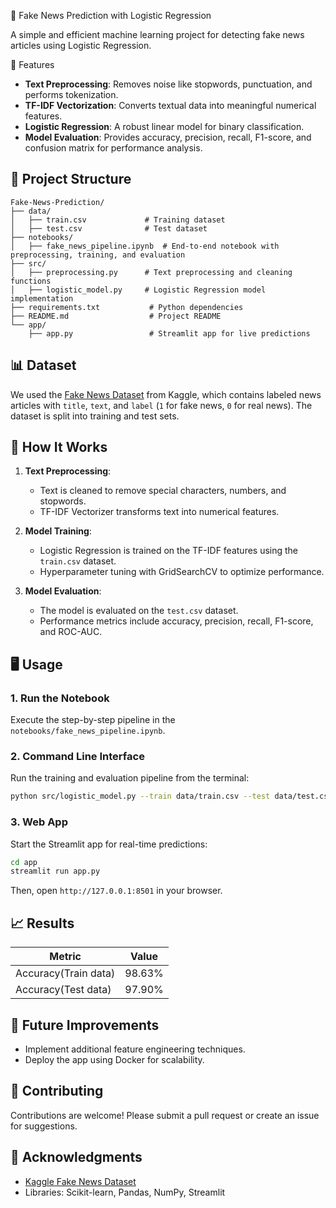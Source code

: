 📰 Fake News Prediction with Logistic Regression  

A simple and efficient machine learning project for detecting fake news articles using Logistic Regression. 

🚀 Features  

- **Text Preprocessing**: Removes noise like stopwords, punctuation, and performs tokenization.  
- **TF-IDF Vectorization**: Converts textual data into meaningful numerical features.  
- **Logistic Regression**: A robust linear model for binary classification.  
- **Model Evaluation**: Provides accuracy, precision, recall, F1-score, and confusion matrix for performance analysis.  

## 📂 Project Structure  

```
Fake-News-Prediction/
├── data/
│   ├── train.csv             # Training dataset
│   ├── test.csv              # Test dataset
├── notebooks/
│   ├── fake_news_pipeline.ipynb  # End-to-end notebook with preprocessing, training, and evaluation
├── src/
│   ├── preprocessing.py      # Text preprocessing and cleaning functions
│   ├── logistic_model.py     # Logistic Regression model implementation
├── requirements.txt           # Python dependencies
├── README.md                  # Project README
└── app/
    ├── app.py                 # Streamlit app for live predictions
```  

## 📊 Dataset  

We used the [Fake News Dataset](https://www.kaggle.com/c/fake-news) from Kaggle, which contains labeled news articles with `title`, `text`, and `label` (`1` for fake news, `0` for real news). The dataset is split into training and test sets.  

## 🧠 How It Works  

1. **Text Preprocessing**:  
   - Text is cleaned to remove special characters, numbers, and stopwords.  
   - TF-IDF Vectorizer transforms text into numerical features.  

2. **Model Training**:  
   - Logistic Regression is trained on the TF-IDF features using the `train.csv` dataset.  
   - Hyperparameter tuning with GridSearchCV to optimize performance.  

3. **Model Evaluation**:  
   - The model is evaluated on the `test.csv` dataset.  
   - Performance metrics include accuracy, precision, recall, F1-score, and ROC-AUC.  

## 🖥️ Usage  

### 1. Run the Notebook  
Execute the step-by-step pipeline in the `notebooks/fake_news_pipeline.ipynb`.  

### 2. Command Line Interface  
Run the training and evaluation pipeline from the terminal:  
```bash  
python src/logistic_model.py --train data/train.csv --test data/test.csv  
```  

### 3. Web App  
Start the Streamlit app for real-time predictions:  
```bash  
cd app  
streamlit run app.py  
```  
Then, open `http://127.0.0.1:8501` in your browser.  

## 📈 Results  

| Metric               | Value   |  
|----------------------|---------|  
| Accuracy(Train data) | 98.63%  |  
| Accuracy(Test  data) | 97.90%  |

## 🔧 Future Improvements  


- Implement additional feature engineering techniques.  
- Deploy the app using Docker for scalability.  

## 🤝 Contributing  

Contributions are welcome! Please submit a pull request or create an issue for suggestions.  

## 🙌 Acknowledgments  

- [Kaggle Fake News Dataset](https://www.kaggle.com/c/fake-news)  
- Libraries: Scikit-learn, Pandas, NumPy, Streamlit  


